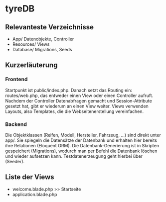 # tyreDB
## Relevanteste Verzeichnisse
- App/ Datenobjekte, Controller
- Resources/ Views
- Database/ Migrations, Seeds

## Kurzerläuterung
### Frontend
Startpunkt ist public/index.php. Danach setzt das Routing ein: routes/web.php, das entweder einen View oder einen Controller aufruft. Nachdem der Controller Datenabfragen gemacht und Session-Attribute gesetzt hat, gibt er wiederum an einen View weiter.
Views verwenden Layouts, also Templates, die die Webseitenerstellung vereinfachen.
### Backend
Die Objektklassen (Reifen, Modell, Hersteller, Fahrzeug, ...) sind direkt unter app/. Sie spiegeln die Datensätze der Datenbank und erhalten hier bereits ihre Relationen (Eloquent ORM). Die Datenbank-Generierung ist in Skripten gespeichert (Migrations), wodurch man per Befehl die Datenbank löschen und wieder aufsetzen kann. Testdatenerzeugung geht hierbei über (Seeder).

## Liste der Views
- welcome.blade.php >> Startseite
- application.blade.php
